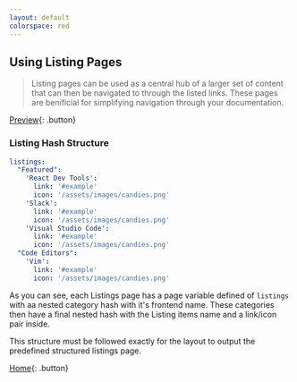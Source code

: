 ```yaml
---
layout: default
colorspace: red
---
```


## Using Listing Pages

> Listing pages can be used as a central hub of a larger set of content that can then be navigated to through the listed links. These pages are benificial for simplifying navigation through your documentation.

[Preview](../samples/listings-page){: .button}

### Listing Hash Structure

```yaml
listings:
  "Featured":
    'React Dev Tools':
      link: '#example'
      icon: '/assets/images/candies.png'
    'Slack':
      link: '#example'
      icon: '/assets/images/candies.png'
    'Visual Studio Code':
      link: '#example'
      icon: '/assets/images/candies.png'
  "Code Editors":
    'Vim':
      link: '#example'
      icon: '/assets/images/candies.png'
```

As you can see, each Listings page has a page variable defined of `listings` with aa nested category hash with it's frontend name. These categories then have a final nested hash with the Listing items name and a link/icon pair inside.

This structure must be followed exactly for the layout to output the predefined structured listings page.

[Home](../){: .button}
